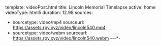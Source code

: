 template: videoPost.html
title: Lincoln Memorial Timelapse 
active: home
videoType: html5
duration: 12.98
sources:
- sourcetype: video/mp4
  sourceurl: https://assets.rpy.xyz/video/lincoln540.mp4
- sourcetype: video/webm
  sourceurl: https://assets.rpy.xyz/video/lincoln540.webm
-*-*-*-
